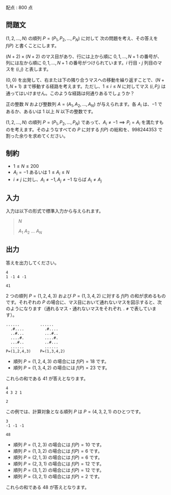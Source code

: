 配点 : $800$ 点

## 問題文

$(1, 2, \ldots, N)$ の順列 $P = (P_1, P_2, \ldots, P_N)$ に対して
次の問題を考え、その答えを $f(P)$ と書くことにします。

$(N+2)\times (N+2)$ のマス目があり、行には上から順に $0, 1, \ldots, N+1$ の番号が、列には左から順に $0, 1, \ldots, N+1$ の番号がつけられています。$i$ 行目・$j$ 列目のマスを $(i,j)$ と表します。

$(0,0)$ を出発して、右または下の隣り合うマスへの移動を繰り返すことで、$(N+1,N+1)$ まで移動する経路を考えます。ただし、$1\leq i\leq N$ に対してマス $(i, P_i)$ は通ってはいけません。このような経路は何通りあるでしょうか？

正の整数 $N$ および整数列 $A = (A_1, A_2, \ldots, A_N)$ が与えられます。各 $A_i$ は、$-1$ であるか、あるいは $1$ 以上 $N$ 以下の整数です。

$(1, 2, \ldots, N)$ の順列 $P = (P_1, P_2, \ldots, P_N)$ であって、$A_i\neq -1 \implies P_i = A_i$ を満たすものを考えます。そのようなすべての $P$ に対する $f(P)$ の総和を、$998244353$ で割った余りを求めてください。

## 制約

- $1\leq N\leq 200$
- $A_i = -1$ あるいは $1\leq A_i\leq N$
- $i\neq j$ に対し、$A_i\neq -1, A_j\neq -1$ ならば $A_i\neq A_j$

## 入力

入力は以下の形式で標準入力から与えられます。

> $N$
> 
> $A_1$ $A_2$ $\ldots$ $A_N$

## 出力

答えを出力してください。

```input1
4
1 -1 4 -1
```

```output1
41
```

$2$ つの順列 $P = (1,2,4,3)$ および $P = (1,3,4,2)$ に対する $f(P)$ の和が求めるものです。それぞれの $P$ の場合に、マス目において通れないマスを図示すると、次のようになります（通れるマス・通れないマスをそれぞれ `.` `#` で表しています）。

```output1
......         ......
  .#....         .#....
  ..#...         ...#..
  ....#.         ....#.
  ...#..         ..#...
  ......         ......
P=(1,2,4,3)    P=(1,3,4,2)
```

- 順列 $P = (1,2,4,3)$ の場合には $f(P) = 18$ です。
- 順列 $P = (1,3,4,2)$ の場合には $f(P) = 23$ です。

これらの和である $41$ が答えとなります。

```input2
4
4 3 2 1
```

```output2
2
```

この例では、計算対象となる順列 $P$ は $P = (4,3,2,1)$ のひとつです。

```input3
3
-1 -1 -1
```

```output3
48
```

- 順列 $P = (1,2,3)$ の場合には $f(P) = 10$ です。
- 順列 $P = (1,3,2)$ の場合には $f(P) = 6$ です。
- 順列 $P = (2,1,3)$ の場合には $f(P) = 6$ です。
- 順列 $P = (2,3,1)$ の場合には $f(P) = 12$ です。
- 順列 $P = (3,1,2)$ の場合には $f(P) = 12$ です。
- 順列 $P = (3,2,1)$ の場合には $f(P) = 2$ です。

これらの和である $48$ が答えとなります。